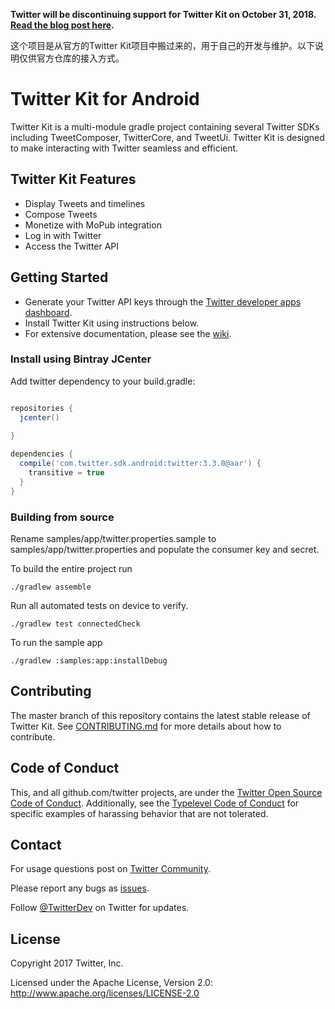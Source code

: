 **Twitter will be discontinuing support for Twitter Kit on October 31, 2018. [Read the blog post here](https://blog.twitter.com/developer/en_us/topics/tools/2018/discontinuing-support-for-twitter-kit-sdk.html).**

这个项目是从官方的Twitter Kit项目中搬过来的，用于自己的开发与维护。以下说明仅供官方仓库的接入方式。

# Twitter Kit for Android

Twitter Kit is a multi-module gradle project containing several Twitter SDKs including TweetComposer, TwitterCore, and TweetUi. Twitter Kit is designed to make interacting with Twitter seamless and efficient.

## Twitter Kit Features

* Display Tweets and timelines
* Compose Tweets
* Monetize with MoPub integration
* Log in with Twitter
* Access the Twitter API

## Getting Started

* Generate your Twitter API keys through the [Twitter developer apps dashboard](https://apps.twitter.com/).
* Install Twitter Kit using instructions below.
* For extensive documentation, please see the [wiki](https://github.com/twitter/twitter-kit-android/wiki).

### Install using Bintray JCenter

Add twitter dependency to your build.gradle:
```groovy

repositories {
  jcenter()
  
}

dependencies {
  compile('com.twitter.sdk.android:twitter:3.3.0@aar') {
    transitive = true
  }
}

```

### Building from source

Rename samples/app/twitter.properties.sample to samples/app/twitter.properties and populate the consumer key and secret.

To build the entire project run

```
./gradlew assemble
```

Run all automated tests on device to verify.

```
./gradlew test connectedCheck
```

To run the sample app

```
./gradlew :samples:app:installDebug
```


## Contributing

The master branch of this repository contains the latest stable release of Twitter Kit. See [CONTRIBUTING.md](https://github.com/twitter/twitter-kit-android/blob/master/CONTRIBUTING.md) for more details about how to contribute.

## Code of Conduct

This, and all github.com/twitter projects, are under the [Twitter Open Source Code of Conduct](https://github.com/twitter/code-of-conduct/blob/master/code-of-conduct.md). Additionally, see the [Typelevel Code of Conduct](http://typelevel.org/conduct) for specific examples of harassing behavior that are not tolerated.

## Contact

For usage questions post on [Twitter Community](https://twittercommunity.com/tags/c/publisher/twitter/android).

Please report any bugs as [issues](https://github.com/twitter/twitter-kit-android/issues).

Follow [@TwitterDev](http://twitter.com/twitterdev) on Twitter for updates.

## License

Copyright 2017 Twitter, Inc.

Licensed under the Apache License, Version 2.0: http://www.apache.org/licenses/LICENSE-2.0
